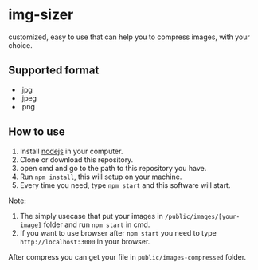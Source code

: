 # img-sizer

customized, easy to use that can help you to compress images, with your choice.

## Supported format

- .jpg
- .jpeg
- .png

## How to use

1. Install [nodejs](https://nodejs.org/en/) in your computer.
2. Clone or download this repository.
3. open cmd and go to the path to this repository you have.
4. Run `npm install`, this will setup on your machine.
5. Every time you need, type `npm start` and this software will start.

Note:

1. The simply usecase that put your images in `/public/images/[your-image]` folder and run `npm start` in cmd.
2. If you want to use browser after `npm start` you need to type `http://localhost:3000` in your browser.

After compress you can get your file in `public/images-compressed` folder.
